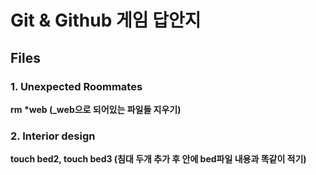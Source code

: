 # Git & Github 게임 답안지

## Files

### 1. Unexpected Roommates

**rm \*web (\_web으로 되어있는 파일들 지우기)**

### 2. Interior design

**touch bed2, touch bed3 (침대 두개 추가 후 안에 bed파일 내용과 똑같이 적기)**

